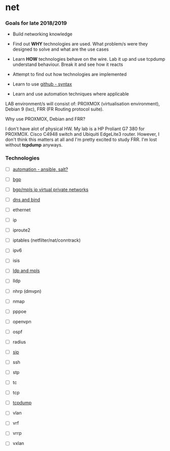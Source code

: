 # net

### Goals for late 2018/2019

* Build networking knowledge

* Find out **WHY** technologies are used.  What problem/s were they designed to solve and what are the use cases

* Learn **HOW** technologies behave on the wire.  Lab it up and use tcpdump understand behaviour.  Break it and see how it reacts

* Attempt to find out how technologies are implemented

* Learn to use [github - syntax](https://help.github.com/articles/basic-writing-and-formatting-syntax/)

* Learn and use automation techniques where applicable

LAB environment/s will consist of: PROXMOX (virtualisation environment), Debian 9 (lxc), FRR (FR Routing protocol suite).

Why use PROXMOX, Debian and FRR?

I don't have alot of physical HW.  My lab is a HP Proliant G7 380 for PROXMOX.  Cisco C4948 switch and Ubiquiti EdgeLite3 router.  However, I don't think this matters at all and I'm pretty excited to study FRR.  I'm lost without **tcpdump** anyways.


### Technologies

- [ ] [automation - ansible, salt?](https://github.com/inband/net/tree/master/automation)
- [ ] [bgp](https://github.com/inband/net/tree/master/bgp)
- [ ] [bgp/mpls ip virtual private networks](https://github.com/inband/net/tree/master/bgp_mpls)
- [ ] [dns and bind](https://github.com/inband/net/tree/master/dns_bind)
- [ ] ethernet
- [ ] ip
- [ ] iproute2
- [ ] iptables (netfilter/nat/conntrack)
- [ ] ipv6
- [ ] isis
- [ ] [ldp and mpls](https://github.com/inband/net/tree/master/ldp) 
- [ ] lldp
- [ ] nhrp (dmvpn)
- [ ] nmap
- [ ] pppoe
- [ ] openvpn
- [ ] ospf
- [ ] radius
- [ ] [sip](https://github.com/inband/net/tree/master/sip)
- [ ] ssh
- [ ] stp
- [ ] tc
- [ ] tcp
- [ ] [tcpdump](https://github.com/inband/net/tree/master/tcpdump)
- [ ] vlan
- [ ] vrf
- [ ] vrrp
- [ ] vxlan




